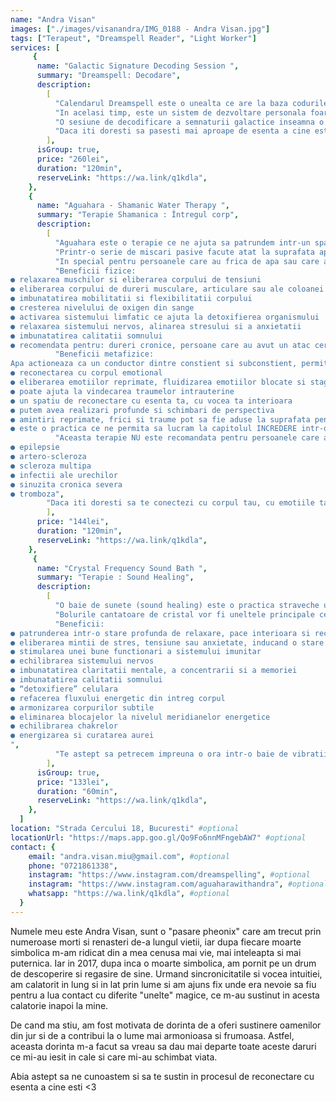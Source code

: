 ```yaml
---
name: "Andra Visan"
images: ["./images/visanandra/IMG_0188 - Andra Visan.jpg"]
tags: ["Terapeut", "Dreamspell Reader", "Light Worker"]
services: [
     {
      name: "Galactic Signature Decoding Session ",
      summary: "Dreamspell: Decodare",
      description:
        [
          "Calendarul Dreamspell este o unealta ce are la baza codurile strevechi ale calendarului mayas, un sistem armonios si fractalic de percepere a timpului care ne poate ajuta sa revenim mai aproape de ciclurile naturii, ciclurile cosmosului si ciclurile propriei noastre fiinte. Mayasii au fot un popor absolut fascinant, a caror intelegere si cunoastere profunda ciclurilor galactice ii uluieste pana si astazi pe cercetatori. Calendarul lor nu era aliniat doar la ciclurile lunare si solare, ci la insasi ciclurile galaxiei si miscarea pe care sistemul nostru solar o are prin Calea Lactee.",
          "In acelasi timp, este un sistem de dezvoltare personala foarte profund si plin de intelepciune, care ne permite sa ne cufundam adanc in fiinta noastra si sa descoperim resursele, darurile si lumina ce se afla in noi. Insa, ne ofera o poarta si spre a intelege mai bine provocarile si umbrele ce colcaie in adancul nostru, sustinandu-ne in procesul de integrare a acestor umbre. ",
          "O sesiune de decodificare a semnaturii galactice inseamna o interpretarea a amprentei noastre energetice. In acest sistem, exista 260 de amprente energetice diferite, care se schimba in fiecare zi. Astfel, energia ce vibra la nivel planetar cand ne-am nascut reprezinta aceasta semnatura galactica. Prin aceasta decodificare putem primi o adevarata bogatie de informatii care ne ajuta sa ne reamintim cine suntem, care este scopul nostru aici si care este misiunea Sufletului nostru.",
          "Daca iti doresti sa pasesti mai aproape de esenta a cine esti, te astept sa exploram impreuna codurile semnaturii tale galactice.",
        ],
      isGroup: true,
      price: "260lei",
      duration: "120min",
      reserveLink: "https://wa.link/q1kdla",
    },
    {
      name: "Aguahara - Shamanic Water Therapy ",
      summary: "Terapie Shamanica : Întregul corp",
      description:
        [
          "Aguahara este o terapie ce ne ajuta sa patrundem intr-un spatiu dincolo de cuvinte, dincolo de mintea rationala, un spatiu de liniste interioara unde avem ragazul sa ne reconectam cu corpul nostru emotional si sa fluidizam orice emotii stagnante, reprimate sau blocate. Este o practica ce ne ajuta sa ne reconectam cu elementul apei – simbol al vietii, purificarii si vindecarii, astfel invatandu-ne cum sa devenim mai fluizi, mai adaptabili si capabili sa ne lasam purtati de curentul vietii.",
          "Printr-o serie de miscari pasive facute atat la suprafata apei, cat si sub apa, corpul si mintea se cufunda intr-o stare profunda de relaxare, si astfel putem deveni mult mai constienti de orice se afla in interiorul nostru in acel moment. Folosind apa drept vehicul al acestei calatorii interioare, toate proprietatile fizice si subtile ale acestui element ne ajuta sa ne armonizam corpul fizic cu corpurile subtile: emotional, mental, energetic. Aceasta terapie lucreaza in profunzime, atat in plan fizic cat si energetic",
          "In special pentru persoanele care au frica de apa sau care au experimentat traume cu apa, aguahara poate oferi un spatiu safe ca aceste persoane sa poata reconcilia relatia lor cu acest element vital vietii. Nu este nevoie sa stii sa inoti pentru a putea primi o sesiune!",
          "Beneficii fizice: 
● relaxarea muschilor si eliberarea corpului de tensiuni
● eliberarea corpului de dureri musculare, articulare sau ale coloanei vertebrale
● imbunatatirea mobilitatii si flexibilitatii corpului
● cresterea nivelului de oxigen din sange
● activarea sistemului limfatic ce ajuta la detoxifierea organismului
● relaxarea sistemului nervos, alinarea stresului si a anxietatii
● imbunatatirea calitatii somnului
● recomendata pentru: dureri cronice, persoane care au avut un atac cerebral, Parkinson, artrita, accidentari la nivelul coloanei, persoane care fac tratamente cu radiatii pentru cancer (datorita proprietatilor detoxifiante)",
          "Beneficii metafizice:
Apa actioneaza ca un conductor dintre constient si subconstient, permitandu-ne sa ascultam ce se intampla in adancul fiintei noastre. Astfel, cateva dintre proprietatile subtile ale acestei terapii sunt:
● reconectarea cu corpul emotional
● eliberarea emotiilor reprimate, fluidizarea emotiilor blocate si stagnante
● poate ajuta la vindecarea traumelor intrauterine
● un spatiu de reconectare cu esenta ta, cu vocea ta interioara
● putem avea realizari profunde si schimbari de perspectiva
● amintiri reprimate, frici si traume pot sa fie aduse la suprafata pentru a putea fi intelese si integrate intr-un spatiu safe
● este o practica ce ne permita sa lucram la capitolul INCREDERE intr-o alta persoana",
          "Aceasta terapie NU este recomandata pentru persoanele care au urmatoarele afectiuni:
● epilepsie
● artero-scleroza
● scleroza multipa
● infectii ale urechilor
● sinuzita cronica severa
● tromboza",
        "Daca iti doresti sa te conectezi cu corpul tau, cu emotiile tale si cu elementul apei intr-un mod in care sigur nu ai mai facut-o pana acum, te astept sa exploram impreuna!",
        ],
      price: "144lei",
      duration: "120min",
      reserveLink: "https://wa.link/q1kdla",
    },
     {
      name: "Crystal Frequency Sound Bath ",
      summary: "Terapie : Sound Healing",
      description:
        [
          "O baie de sunete (sound healing) este o practica straveche utilizata de multe culturi antice din Asia, Africa si Europa. Conform legilor fizicii, totul in acest Univers vibreaza cu propria sa frecventa, inclusiv fiintele umane. O baie de sunete se bazeaza pe ideea ca orice delegrari sau afectiuni ale corpului vin ca urmare a unui dezechilibru a frecventei ce o intrupam. Lucrand cu diferite frecvente de sunet, in timpul unei sesiuni de Sound Healing corpul poate rezona din nou la o frecventa armonioasa.",
          "Bolurile cantatoare de cristal vor fi uneltele principale ce vor fi folosite in timpul unei sesiuni. Cuartul, din care aceste boluri sunt facute, este un cristal cunoscut drept un amplificator puternic de energie, cu numeroase proprietati benefice. Asta inseamna ca bolurile de cuart pot amplifica starea de meditatie in care ne cufunda sunetul lor, ajutandu-ne sa intram intr-o stare alpha sau theta. In aceste stari se induce o relaxare profunda, activand mecanismele de auto-vindecare are corpului nostru si conectandu-ne cu mintea subconstienta. ",
          "Beneficii: 
● patrunderea intr-o stare profunda de relaxare, pace interioara si receptivitate
● eliberarea mintii de stres, tensiune sau anxietate, inducand o stare profund meditativa
● stimularea unei bune functionari a sistemului imunitar
● echilibrarea sistemului nervos
● imbunatatirea claritatii mentale, a concentrarii si a memoriei
● imbunatatirea calitatii somnului
● “detoxifiere” celulara
● refacerea fluxului energetic din intreg corpul
● armonizarea corpurilor subtile 
● eliminarea blocajelor la nivelul meridianelor energetice
● echilibrarea chakrelor
● energizarea si curatarea aurei
",
          "Te astept sa petrecem impreuna o ora intr-o baie de vibratii si sunete parca desprinse din dimensiunile cerurilor, la sfarsitul careia iti garantez ca te vei simti relaxat/a si revigorata!",
        ],
      isGroup: true,
      price: "133lei",
      duration: "60min",
      reserveLink: "https://wa.link/q1kdla",
    },
  ]
location: "Strada Cercului 18, Bucuresti" #optional
locationUrl: "https://maps.app.goo.gl/Qo9Fo6nnMFngebAW7" #optional
contact: {
    email: "andra.visan.miu@gmail.com", #optional
    phone: "0721861338",
    instagram: "https://www.instagram.com/dreamspelling", #optional
    instagram: "https://www.instagram.com/aguaharawithandra", #optional
    whatsapp: "https://wa.link/q1kdla", #optional
  }
---
```


Numele meu este Andra Visan, sunt o "pasare pheonix" care am trecut prin numeroase morti si renasteri de-a lungul vietii, iar dupa fiecare moarte simbolica m-am ridicat din a mea cenusa mai vie, mai inteleapta si mai puternica. Iar in 2017, dupa inca o moarte simbolica, am pornit pe un drum de descoperire si regasire de sine. Urmand sincronicitatile si vocea intuitiei, am calatorit in lung si in lat prin lume si am ajuns fix unde era nevoie sa fiu pentru a lua contact cu diferite "unelte" magice, ce m-au sustinut in acesta calatorie inapoi la mine. 

De cand ma stiu, am fost motivata de dorinta de a oferi sustinere oamenilor din jur si de a contribui la o lume mai armonioasa si frumoasa. Astfel, aceasta dorinta m-a facut sa vreau sa dau mai departe toate aceste daruri ce mi-au iesit in cale si care mi-au schimbat viata. 

Abia astept sa ne cunoastem si sa te sustin in procesul de reconectare cu esenta a cine esti <3
